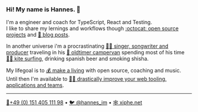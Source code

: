 ### Hi! My name is Hannes. 👋

I'm a engineer and coach for TypeScript, React and Testing.  
I like to share my lernings and workflows though [:octocat: open source projects](https://github.com/Xiphe?tab=repositories)
and [📖 blog posts](https://xiphe.net/blog?ref=github_profile).

In another universe i'm a procrastinating [👩‍🎤 singer, songwriter and producer](https://hannesdiem.de?ref=github_profile) traveling in his [🚌 oldtimer campervan](https://www.instagram.com/p/B5kNNy5I_Hw/) spending most of his time [🏄‍♀️ kite surfing](https://www.instagram.com/p/Btjp_-1D9wX/), drinking spanish beer and smoking shisha. 

My lifegoal is to [💰 make a living](http://gph.is/1L5kQ7j) with open source, coaching and music.  
Until then I'm available to [👨‍💻 drastically improve your web tooling, applications and teams](mailto:hi@xiphe.net?subject=Let's%20talk&body=Hi%2C%20I%20found%20you%20on%20GitHub%20and%20would%20like%20to%20discuss%20some%20ideas.%20Please%20call%20me%20asap.).

---

[📱+49 (0) 151 405 111 98](tel:004915140511198) • [🐦 @hannes_im](https://twitter.com/hannes_im) • [🕸 xiphe.net](https://xiphe.net?ref=github_profile)
